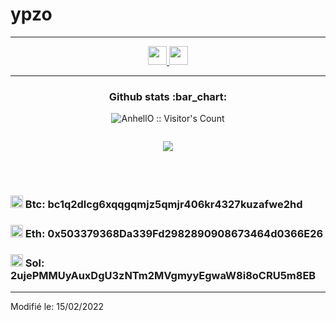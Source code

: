 # ypzo


----

<p align="center">
  
  <a href="https://twitter.com/ypzo_">
    <img src="https://www.vectorlogo.zone/logos/twitter/twitter-tile.svg" alt="" height="30" width="30">
  </a>
  
  <a href="https://www.youtube.com/channel/UCnOmjlSKdaUFf0IeMrNyZ2A">
    <img src="https://www.vectorlogo.zone/logos/youtube/youtube-icon.svg" alt="" height="30" width="30">
  </a>
</p>



----

<h3 align="center">Github stats :bar_chart:</h3>

<p align="center"><img src="https://profile-counter.glitch.me/{ypzo}/count.svg" alt="AnhellO :: Visitor's Count" /></p>
<p align="center"><img src="https://github-readme-stats.vercel.app/api?username=ypzo&show_icons=true&theme=dark" alt="" /></p>
<p align="center"><img src="https://media1.giphy.com/media/3o7qDPOeDdG9QkEdt6/giphy.gif"/></p>


<br><br>
<h3><img src="https://upload.wikimedia.org/wikipedia/commons/thumb/9/9a/BTC_Logo.svg/2000px-BTC_Logo.svg.png" height="20" width="20"> Btc: bc1q2dlcg6xqqgqmjz5qmjr406kr4327kuzafwe2hd</h3>
<h3><img src="https://upload.wikimedia.org/wikipedia/commons/thumb/6/6f/Ethereum-icon-purple.svg/1200px-Ethereum-icon-purple.svg.png" height="20" width="20"> Eth: 0x503379368Da339Fd2982890908673464d0366E26</h3>
<h3><img src="https://upload.wikimedia.org/wikipedia/commons/b/b9/Solana_logo.png" height="20" width="20"> Sol: 2ujePMMUyAuxDgU3zNTm2MVgmyyEgwaW8i8oCRU5m8EB</h3>

----------------------

Modifié le: 15/02/2022

